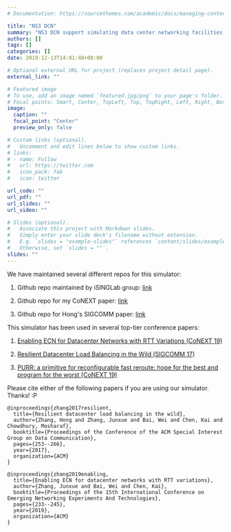 ```yaml
---
# Documentation: https://sourcethemes.com/academic/docs/managing-content/

title: "NS3 DCN"
summary: "NS3 DCN support simulating data center networking facilities, including DCTCP, Conga, Heremes..."
authors: []
tags: []
categories: []
date: 2019-12-13T14:01:48+08:00

# Optional external URL for project (replaces project detail page).
external_link: ""

# Featured image
# To use, add an image named `featured.jpg/png` to your page's folder.
# Focal points: Smart, Center, TopLeft, Top, TopRight, Left, Right, BottomLeft, Bottom, BottomRight.
image:
  caption: ""
  focal_point: "Center"
  preview_only: false

# Custom links (optional).
#   Uncomment and edit lines below to show custom links.
# links:
# - name: Follow
#   url: https://twitter.com
#   icon_pack: fab
#   icon: twitter

url_code: ""
url_pdf: ""
url_slides: ""
url_video: ""

# Slides (optional).
#   Associate this project with Markdown slides.
#   Simply enter your slide deck's filename without extension.
#   E.g. `slides = "example-slides"` references `content/slides/example-slides.md`.
#   Otherwise, set `slides = ""`.
slides: ""
---
```

We have maintained several different repos for this simulator:

1. Github repo maintained by iSINGLab group: [link](https://github.com/HKUST-SING/ns3-dcn)

2. Github repo for my CoNEXT paper: [link](https://github.com/snowzjx/ns3-ecn-sharp)

3. Github repo for Hong's SIGCOMM paper: [link](https://github.com/snowzjx/ns3-load-balance)

This simulator has been used in several top-tier conference papers:

1. [Enabling ECN for Datacenter Networks with RTT Variations (CoNEXT 19)](https://dl.acm.org/authorize.cfm?key=N690741)

2. [Resilient Datacenter Load Balancing in the Wild (SIGCOMM 17)](http://www.cse.ust.hk/~kaichen/papers/hermes-sigcomm17.pdf)

3. [PURR: a primitive for reconfigurable fast reroute: hope for the best and program for the worst (CoNEXT 19)](https://dl.acm.org/authorize?N690721)

Please cite either of the following papers if you are using our simulator. Thanks! :P

```
@inproceedings{zhang2017resilient,
  title={Resilient datacenter load balancing in the wild},
  author={Zhang, Hong and Zhang, Junxue and Bai, Wei and Chen, Kai and Chowdhury, Mosharaf},
  booktitle={Proceedings of the Conference of the ACM Special Interest Group on Data Communication},
  pages={253--266},
  year={2017},
  organization={ACM}
}
```

```
@inproceedings{zhang2019enabling,
  title={Enabling ECN for datacenter networks with RTT variations},
  author={Zhang, Junxue and Bai, Wei and Chen, Kai},
  booktitle={Proceedings of the 15th International Conference on Emerging Networking Experiments And Technologies},
  pages={233--245},
  year={2019},
  organization={ACM}
}
```

